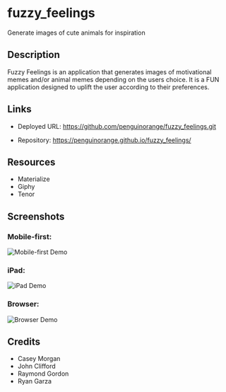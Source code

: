 # fuzzy_feelings
Generate images of cute animals for inspiration

## Description
Fuzzy Feelings is an application that generates images of motivational memes and/or animal memes depending on the users choice. It is a FUN application designed to uplift the user according to their preferences. 

## Links

- Deployed URL: https://github.com/penguinorange/fuzzy_feelings.git

- Repository: https://penguinorange.github.io/fuzzy_feelings/


## Resources
- Materialize 
- Giphy
- Tenor

## Screenshots

### Mobile-first:

![Mobile-first Demo](./images/mobile-first.PNG)


### iPad:

![iPad Demo](./images/ipad.PNG)


### Browser:

![Browser Demo](./images/browser.PNG)



## Credits
- Casey Morgan
- John Clifford
- Raymond Gordon
- Ryan Garza
